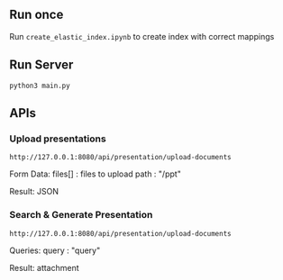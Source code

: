 ## Run once
Run `create_elastic_index.ipynb` to create index with correct mappings

## Run Server
`python3 main.py`

## APIs

### Upload presentations
`http://127.0.0.1:8080/api/presentation/upload-documents`

Form Data:
files[] : files to upload
path    : "/ppt"

Result:
JSON

### Search & Generate Presentation
`http://127.0.0.1:8080/api/presentation/upload-documents`

Queries:
query   : "query"

Result:
attachment